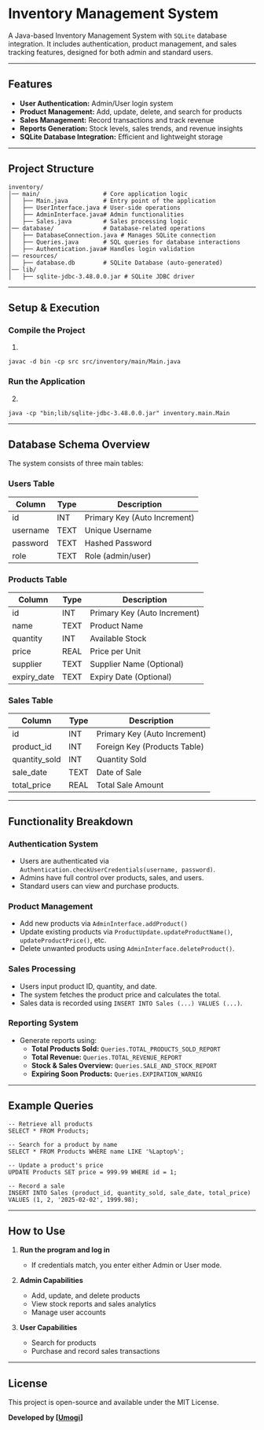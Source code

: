 # Inventory Management System

A Java-based Inventory Management System with `SQLite` database integration. It includes authentication, product management, and sales tracking features, designed for both admin and standard users.

---

## Features

 - **User Authentication:** Admin/User login system  
 - **Product Management:** Add, update, delete, and search for products  
 - **Sales Management:** Record transactions and track revenue  
 - **Reports Generation:** Stock levels, sales trends, and revenue insights  
 - **SQLite Database Integration:** Efficient and lightweight storage  

---

## Project Structure

```
inventory/
│── main/                  # Core application logic
│   ├── Main.java          # Entry point of the application
│   ├── UserInterface.java # User-side operations
│   ├── AdminInterface.java# Admin functionalities
│   ├── Sales.java         # Sales processing logic
│── database/              # Database-related operations
│   ├── DatabaseConnection.java # Manages SQLite connection
│   ├── Queries.java       # SQL queries for database interactions
│   ├── Authentication.java# Handles login validation
│── resources/
│   ├── database.db        # SQLite Database (auto-generated)
│── lib/
│   ├── sqlite-jdbc-3.48.0.0.jar # SQLite JDBC driver
```

---

##  Setup & Execution

###  **Compile the Project**
1.
```
javac -d bin -cp src src/inventory/main/Main.java
```

### **Run the Application**
2.
```
java -cp "bin;lib/sqlite-jdbc-3.48.0.0.jar" inventory.main.Main
```

---

## **Database Schema Overview**

The system consists of three main tables:

### Users Table
| Column   | Type    | Description                |
|----------|--------|----------------------------|
| id       | INT    | Primary Key (Auto Increment) |
| username | TEXT   | Unique Username             |
| password | TEXT   | Hashed Password             |
| role     | TEXT   | Role (admin/user)           |

### Products Table
| Column      | Type   | Description                |
|------------|--------|----------------------------|
| id         | INT    | Primary Key (Auto Increment) |
| name       | TEXT   | Product Name               |
| quantity   | INT    | Available Stock            |
| price      | REAL   | Price per Unit             |
| supplier   | TEXT   | Supplier Name (Optional)   |
| expiry_date| TEXT   | Expiry Date (Optional)     |

### Sales Table
| Column       | Type  | Description                |
|-------------|-------|----------------------------|
| id          | INT   | Primary Key (Auto Increment) |
| product_id  | INT   | Foreign Key (Products Table) |
| quantity_sold | INT  | Quantity Sold              |
| sale_date   | TEXT  | Date of Sale               |
| total_price | REAL  | Total Sale Amount          |

---

## **Functionality Breakdown**

### **Authentication System**
- Users are authenticated via `Authentication.checkUserCredentials(username, password)`.
- Admins have full control over products, sales, and users.
- Standard users can view and purchase products.

### **Product Management**
- Add new products via `AdminInterface.addProduct()`
- Update existing products via `ProductUpdate.updateProductName()`, `updateProductPrice()`, etc.
- Delete unwanted products using `AdminInterface.deleteProduct()`.

### **Sales Processing**
- Users input product ID, quantity, and date.
- The system fetches the product price and calculates the total.
- Sales data is recorded using `INSERT INTO Sales (...) VALUES (...)`.

### **Reporting System**
- Generate reports using:
  - **Total Products Sold:** `Queries.TOTAL_PRODUCTS_SOLD_REPORT`
  - **Total Revenue:** `Queries.TOTAL_REVENUE_REPORT`
  - **Stock & Sales Overview:** `Queries.SALE_AND_STOCK_REPORT`
  - **Expiring Soon Products:** `Queries.EXPIRATION_WARNIG`

---

## **Example Queries**
```
-- Retrieve all products
SELECT * FROM Products;

-- Search for a product by name
SELECT * FROM Products WHERE name LIKE '%Laptop%';

-- Update a product's price
UPDATE Products SET price = 999.99 WHERE id = 1;

-- Record a sale
INSERT INTO Sales (product_id, quantity_sold, sale_date, total_price) 
VALUES (1, 2, '2025-02-02', 1999.98);
```

---

## **How to Use**

1. **Run the program and log in**
   - If credentials match, you enter either Admin or User mode.

2. **Admin Capabilities**
   - Add, update, and delete products
   - View stock reports and sales analytics
   - Manage user accounts

3. **User Capabilities**
   - Search for products
   - Purchase and record sales transactions

---

## License

This project is open-source and available under the MIT License.

**Developed by [[Umogi](https://github.com/Umogi)]**
